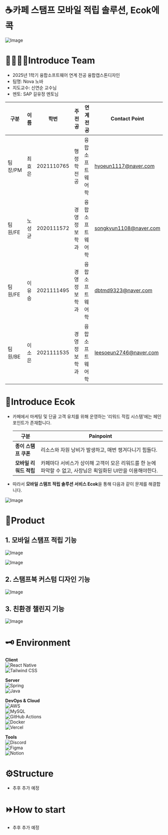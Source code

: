 # ☕카페 스탬프 모바일 적립 솔루션, Ecok에콕
![Image](https://github.com/user-attachments/assets/47d69f06-6742-4f72-98f9-d2ee4286bbbf)

# 👩‍👩‍👧‍👧Introduce Team

- 2025년 1학기 융합소프트웨어 연계 전공 융합캡스톤디자인
- 팀명: Nova 노바
- 지도교수: 신연순 교수님
- 멘토: SAP 길유정 멘토님

| 구분 | 이름 | 학번 | 주전공 | 연계전공 | Contact Point |
| --- | --- | --- | --- | --- | --- |
| 팀장/PM | 최효은 | 2021110765 | 행정학전공 | 융합소프트웨어학 | hyoeun1117@naver.com |
| 팀원/FE | 노성균 | 2020111572 | 경영정보학과 | 융합소프트웨어학 | songkyun1108@naver.com |
| 팀원/FE | 이유승 | 2021111495 | 경영정보학과 | 융합소프트웨어학 | dbtmd9323@naver.com |
| 팀원/BE | 이소은 | 2021111535 | 경영정보학과 | 융합소프트웨어학 | leesoeun2746@naver.com |

# 🦆Introduce Ecok

- 카페에서 마케팅 및 단골 고객 유치를 위해 운영하는 ‘리워드 적립 시스템’에는 페인포인트가 존재합니다.
    
    
    | **구분** | **Painpoint** |
    | --- | --- |
    | **종이 스탬프 쿠폰** | 리소스와 자원 낭비가 발생하고, 매번 챙겨다니기 힘들다. |
    | **모바일 리워드 적립** | 카페마다 서비스가 상이해 고객이 모은 리워드를 한 눈에 파악할 수 없고, 사장님은 획일화된 UI만을 이용해야한다. |

- 따라서 **모바일 스탬프 적립 솔루션 서비스 Ecok**을 통해 다음과 같이 문제를 해결합니다.

![Image](https://github.com/user-attachments/assets/4d292c7e-012a-41d2-a21f-7790cf304242)

# 🐑Product

## 1. 모바일 스탬프 적립 기능

![Image](https://github.com/user-attachments/assets/79d8f765-38fa-4be3-afd8-1a1c5306089e)

![Image](https://github.com/user-attachments/assets/de0a0dc5-9203-45d3-bfa5-0a5f51a14ddd)

## 2. 스탬프북 커스텀 디자인 기능

![Image](https://github.com/user-attachments/assets/77c9aa16-accc-4072-a44d-2564953ac1eb)

## 3. 친환경 챌린지 기능

![Image](https://github.com/user-attachments/assets/3ffdbf62-f875-44e9-b1d0-10cbe386fc73)

# 🗝️ Environment

**Client**  
![React Native](https://github.com/user-attachments/assets/b0b504ea-a78c-418e-a2be-44a5d23cc196)  
![Tailwind CSS](https://github.com/user-attachments/assets/9fa9a60e-04fc-4e83-959f-4fc2257bd6c4)

**Server**  
![Spring](https://github.com/user-attachments/assets/e8504387-ec61-4fa1-8de1-6bc2b8083d65)  
![Java](https://github.com/user-attachments/assets/7416567d-f3a4-4b83-ac3e-5c04561a1c20)

**DevOps & Cloud**  
![AWS](https://github.com/user-attachments/assets/fe8f6fe1-c7d1-403d-839f-e5afd50cbdb7)  
![MySQL](https://github.com/user-attachments/assets/2c505082-ddf8-4dbd-ad28-a8ddb8d662f5)  
![GitHub Actions](https://github.com/user-attachments/assets/55579f06-406f-45bd-bcca-ed74861e27c7)  
![Docker](https://github.com/user-attachments/assets/effada4f-ff90-4def-9b11-a2531a7fb86e)  
![Vercel](https://github.com/user-attachments/assets/a50c3a53-35ac-4d41-be4f-f4accfdbb6e2)

**Tools**  
![Discord](https://github.com/user-attachments/assets/6a934e6f-2455-4fef-9762-4adef1b3fae7)  
![Figma](https://github.com/user-attachments/assets/dc8dbd95-a30e-4838-ae84-57bc946aadb9)  
![Notion](https://github.com/user-attachments/assets/55f5d93d-ce7c-4fb3-bd67-b441974e06cf)

# ⚙️Structure

- 추후 추가 예정


# ⏩How to start

- 추후 추가 예정

